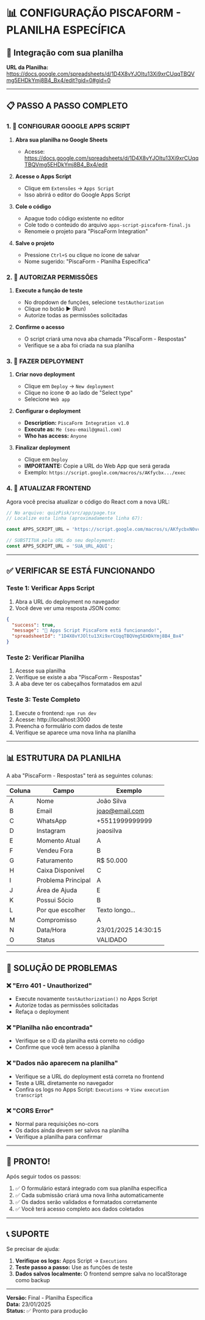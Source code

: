 # 📊 CONFIGURAÇÃO PISCAFORM - PLANILHA ESPECÍFICA

## 🎯 Integração com sua planilha
**URL da Planilha:** https://docs.google.com/spreadsheets/d/1D4X8vYJOltu13Xi9xrCUqqTBQVmg5EHDkYmj8B4_Bx4/edit?gid=0#gid=0

---

## 📋 PASSO A PASSO COMPLETO

### 1. 🔧 CONFIGURAR GOOGLE APPS SCRIPT

1. **Abra sua planilha no Google Sheets**
   - Acesse: https://docs.google.com/spreadsheets/d/1D4X8vYJOltu13Xi9xrCUqqTBQVmg5EHDkYmj8B4_Bx4/edit

2. **Acesse o Apps Script**
   - Clique em `Extensões` → `Apps Script`
   - Isso abrirá o editor do Google Apps Script

3. **Cole o código**
   - Apague todo código existente no editor
   - Cole todo o conteúdo do arquivo `apps-script-piscaform-final.js`
   - Renomeie o projeto para "PiscaForm Integration"

4. **Salve o projeto**
   - Pressione `Ctrl+S` ou clique no ícone de salvar
   - Nome sugerido: "PiscaForm - Planilha Específica"

### 2. 🔐 AUTORIZAR PERMISSÕES

1. **Execute a função de teste**
   - No dropdown de funções, selecione `testAuthorization`
   - Clique no botão ▶️ (Run)
   - Autorize todas as permissões solicitadas

2. **Confirme o acesso**
   - O script criará uma nova aba chamada "PiscaForm - Respostas"
   - Verifique se a aba foi criada na sua planilha

### 3. 🚀 FAZER DEPLOYMENT

1. **Criar novo deployment**
   - Clique em `Deploy` → `New deployment`
   - Clique no ícone ⚙️ ao lado de "Select type"
   - Selecione `Web app`

2. **Configurar o deployment**
   - **Description:** `PiscaForm Integration v1.0`
   - **Execute as:** `Me (seu-email@gmail.com)`
   - **Who has access:** `Anyone`

3. **Finalizar deployment**
   - Clique em `Deploy`
   - **IMPORTANTE:** Copie a URL do Web App que será gerada
   - Exemplo: `https://script.google.com/macros/s/AKfycbx.../exec`

### 4. 🔄 ATUALIZAR FRONTEND

Agora você precisa atualizar o código do React com a nova URL:

```javascript
// No arquivo: quizPisk/src/app/page.tsx
// Localize esta linha (aproximadamente linha 67):

const APPS_SCRIPT_URL = 'https://script.google.com/macros/s/AKfycbxN0vcCK71AATc6edkHFJRxMJiNU9-Go5DPC-WIGWKCRq0BzyezyCMajaAi5Q4_qrOM/exec';

// SUBSTITUA pela URL do seu deployment:
const APPS_SCRIPT_URL = 'SUA_URL_AQUI';
```

---

## ✅ VERIFICAR SE ESTÁ FUNCIONANDO

### Teste 1: Verificar Apps Script
1. Abra a URL do deployment no navegador
2. Você deve ver uma resposta JSON como:
```json
{
  "success": true,
  "message": "🎉 Apps Script PiscaForm está funcionando!",
  "spreadsheetId": "1D4X8vYJOltu13Xi9xrCUqqTBQVmg5EHDkYmj8B4_Bx4"
}
```

### Teste 2: Verificar Planilha
1. Acesse sua planilha
2. Verifique se existe a aba "PiscaForm - Respostas"
3. A aba deve ter os cabeçalhos formatados em azul

### Teste 3: Teste Completo
1. Execute o frontend: `npm run dev`
2. Acesse: http://localhost:3000
3. Preencha o formulário com dados de teste
4. Verifique se aparece uma nova linha na planilha

---

## 📊 ESTRUTURA DA PLANILHA

A aba "PiscaForm - Respostas" terá as seguintes colunas:

| Coluna | Campo | Exemplo |
|--------|--------|---------|
| A | Nome | João Silva |
| B | Email | joao@email.com |
| C | WhatsApp | +5511999999999 |
| D | Instagram | joaosilva |
| E | Momento Atual | A |
| F | Vendeu Fora | B |
| G | Faturamento | R$ 50.000 |
| H | Caixa Disponível | C |
| I | Problema Principal | A |
| J | Área de Ajuda | E |
| K | Possui Sócio | B |
| L | Por que escolher | Texto longo... |
| M | Compromisso | A |
| N | Data/Hora | 23/01/2025 14:30:15 |
| O | Status | VALIDADO |

---

## 🔧 SOLUÇÃO DE PROBLEMAS

### ❌ "Erro 401 - Unauthorized"
- Execute novamente `testAuthorization()` no Apps Script
- Autorize todas as permissões solicitadas
- Refaça o deployment

### ❌ "Planilha não encontrada"
- Verifique se o ID da planilha está correto no código
- Confirme que você tem acesso à planilha

### ❌ "Dados não aparecem na planilha"
- Verifique se a URL do deployment está correta no frontend
- Teste a URL diretamente no navegador
- Confira os logs no Apps Script: `Executions` → `View execution transcript`

### ❌ "CORS Error"
- Normal para requisições no-cors
- Os dados ainda devem ser salvos na planilha
- Verifique a planilha para confirmar

---

## 🎉 PRONTO!

Após seguir todos os passos:

1. ✅ O formulário estará integrado com sua planilha específica
2. ✅ Cada submissão criará uma nova linha automaticamente
3. ✅ Os dados serão validados e formatados corretamente
4. ✅ Você terá acesso completo aos dados coletados

---

## 📞 SUPORTE

Se precisar de ajuda:

1. **Verifique os logs:** Apps Script → `Executions`
2. **Teste passo a passo:** Use as funções de teste
3. **Dados salvos localmente:** O frontend sempre salva no localStorage como backup

---

**Versão:** Final - Planilha Específica  
**Data:** 23/01/2025  
**Status:** ✅ Pronto para produção 
